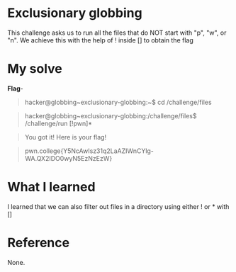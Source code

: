 # Exclusionary globbing
This challenge asks us to run all the files that do NOT start with "p", "w", or "n". We achieve this with the help of ! inside [] to obtain the flag
# My solve
**Flag**-

>hacker@globbing~exclusionary-globbing:~$ cd /challenge/files

>hacker@globbing~exclusionary-globbing:/challenge/files$ /challenge/run [!pwn]*

>You got it! Here is your flag!

>pwn.college{Y5NcAwIsz31q2LaAZIWnCYlg-WA.QX2IDO0wyN5EzNzEzW}

# What I learned
I learned that we can also filter out files in a directory using either ! or * with []
# Reference 
None.
